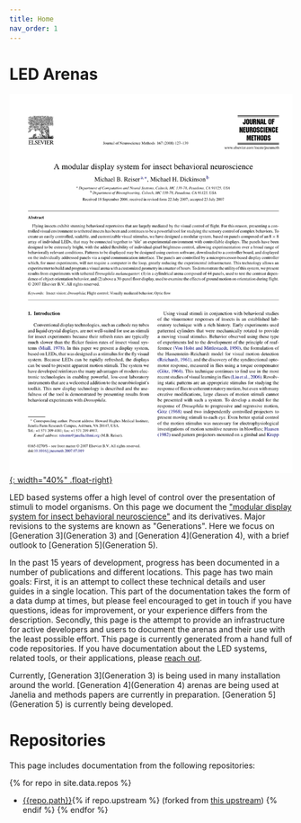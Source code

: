 ```yaml
---
title: Home
nav_order: 1
---
```


# LED Arenas

[![A modular display system for insect behavioral neuroscience](/assets/Reiser2008.png){: width="40%" .float-right}](https://doi.org/10.1016/j.jneumeth.2007.07.019)

LED based systems offer a high level of control over the presentation of stimuli to model organisms. On this page we document the ["modular display system for insect behavioral neuroscience"](https://doi.org/10.1016/j.jneumeth.2007.07.019) and its derivatives. Major revisions to the systems are known as "Generations". Here we focus on [Generation 3](Generation 3) and [Generation 4](Generation 4), with a brief outlook to [Generation 5](Generation 5).

In the past 15 years of development, progress has been documented in a number of publications and different locations. This page has two main goals: First, it is an attempt to collect these technical details and user guides in a single location. This part of the documentation takes the form of a data dump at times, but please feel encouraged to get in touch if you have questions, ideas for improvement, or your experience differs from the description. Secondly, this page is the attempt to provide an infrastructure for active developers and users to document the arenas and their use with the least possible effort. This page is currently generated from a hand full of code repositories. If you have documentation about the LED systems, related tools, or their applications, please [reach out](Contact).

Currently, [Generation 3](Generation 3) is being used in many installation around the world. [Generation 4](Generation 4) arenas are being used at Janelia and methods papers are currently in preparation. [Generation 5](Generation 5) is currently being developed.

# Repositories

This page includes documentation from the following repositories:

{% for repo in site.data.repos %}
- [{{repo.path}}]({{repo.url}}){% if repo.upstream %} (forked from [this upstream]({{repo.upstream}})) {% endif %}
{% endfor %}
